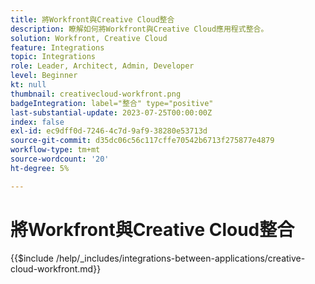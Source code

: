 ```yaml
---
title: 將Workfront與Creative Cloud整合
description: 瞭解如何將Workfront與Creative Cloud應用程式整合。
solution: Workfront, Creative Cloud
feature: Integrations
topic: Integrations
role: Leader, Architect, Admin, Developer
level: Beginner
kt: null
thumbnail: creativecloud-workfront.png
badgeIntegration: label="整合" type="positive"
last-substantial-update: 2023-07-25T00:00:00Z
index: false
exl-id: ec9dff0d-7246-4c7d-9af9-38280e53713d
source-git-commit: d35dc06c56c117cffe70542b6713f275877e4879
workflow-type: tm+mt
source-wordcount: '20'
ht-degree: 5%

---
```


# 將Workfront與Creative Cloud整合

{{$include /help/_includes/integrations-between-applications/creative-cloud-workfront.md}}
